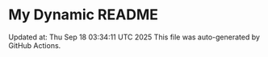 # My Dynamic README
Updated at: Thu Sep 18 03:34:11 UTC 2025
This file was auto-generated by GitHub Actions.
